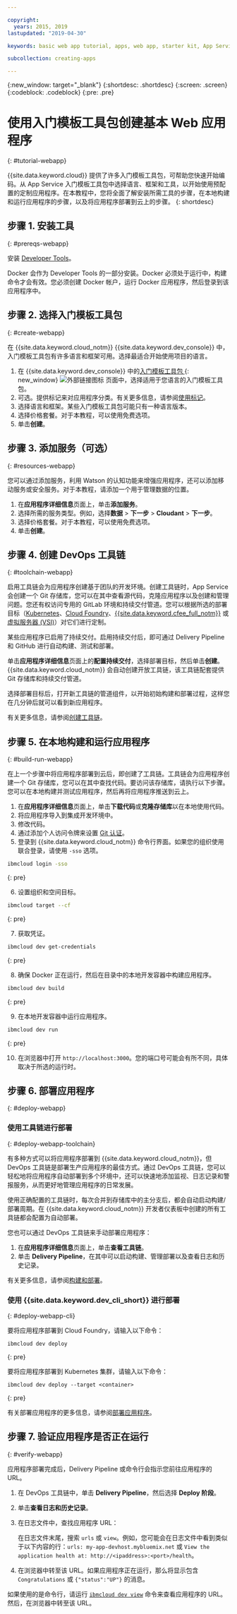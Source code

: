 ```yaml
---

copyright:
  years: 2015, 2019
lastupdated: "2019-04-30"

keywords: basic web app tutorial, apps, web app, starter kit, App Service, developer tools, DevOps toolchain, basic app, create basic web app

subcollection: creating-apps

---
```


{:new_window: target="_blank"}
{:shortdesc: .shortdesc}
{:screen: .screen}
{:codeblock: .codeblock}
{:pre: .pre}

# 使用入门模板工具包创建基本 Web 应用程序
{: #tutorial-webapp}

{{site.data.keyword.cloud}} 提供了许多入门模板工具包，可帮助您快速开始编码。从 App Service 入门模板工具包中选择语言、框架和工具，以开始使用预配置的定制应用程序。在本教程中，您将全面了解安装所需工具的步骤，在本地构建和运行应用程序的步骤，以及将应用程序部署到云上的步骤。
{: shortdesc}

## 步骤 1. 安装工具
{: #prereqs-webapp}

安装 [Developer Tools](/docs/cli?topic=cloud-cli-ibmcloud-cli)。

Docker 会作为 Developer Tools 的一部分安装。Docker 必须处于运行中，构建命令才会有效。您必须创建 Docker 帐户，运行 Docker 应用程序，然后登录到该应用程序中。

## 步骤 2. 选择入门模板工具包
{: #create-webapp}

在 {{site.data.keyword.cloud_notm}} {{site.data.keyword.dev_console}} 中，入门模板工具包有许多语言和框架可用。选择最适合开始使用项目的语言。

1. 在 {{site.data.keyword.dev_console}} 中的[入门模板工具包 ](https://{DomainName}/developer/appservice/starter-kits/){: new_window} ![外部链接图标](../../icons/launch-glyph.svg "外部链接图标") 页面中，选择适用于您语言的入门模板工具包。
2. 可选。提供标记来对应用程序分类。有关更多信息，请参阅[使用标记](/docs/resources?topic=resources-tag)。
3. 选择语言和框架。某些入门模板工具包可能只有一种语言版本。
4. 选择价格套餐。对于本教程，可以使用免费选项。
5. 单击**创建**。

## 步骤 3. 添加服务（可选）
{: #resources-webapp}

您可以通过添加服务，利用 Watson 的认知功能来增强应用程序，还可以添加移动服务或安全服务。对于本教程，请添加一个用于管理数据的位置。

1. 在**应用程序详细信息**页面上，单击**添加服务**。
2. 选择所需的服务类型。例如，选择**数据** > **下一步** > **Cloudant** > **下一步**。
3. 选择价格套餐。对于本教程，可以使用免费选项。
4. 单击**创建**。

## 步骤 4. 创建 DevOps 工具链
{: #toolchain-webapp}

启用工具链会为应用程序创建基于团队的开发环境。创建工具链时，App Service 会创建一个 Git 存储库，您可以在其中查看源代码，克隆应用程序以及创建和管理问题。您还有权访问专用的 GitLab 环境和持续交付管道。您可以根据所选的部署目标（[Kubernetes](/docs/containers?topic=containers-getting-started)、[Cloud Foundry](/docs/cloud-foundry-public?topic=cloud-foundry-public-about-cf)、[{{site.data.keyword.cfee_full_notm}}](/docs/cloud-foundry?topic=cloud-foundry-about) 或[虚拟服务器 (VSI)](/docs/vsi?topic=virtual-servers-getting-started-with-virtual-servers)）对它们进行定制。

某些应用程序已启用了持续交付。启用持续交付后，即可通过 Delivery Pipeline 和 GitHub 进行自动构建、测试和部署。

单击**应用程序详细信息**页面上的**配置持续交付**，选择部署目标，然后单击**创建**。{{site.data.keyword.cloud_notm}} 会自动创建开放工具链，该工具链配套提供 Git 存储库和持续交付管道。

选择部署目标后，打开新工具链的管道组件，以开始初始构建和部署过程，这样您在几分钟后就可以看到新应用程序。

有关更多信息，请参阅[创建工具链](/docs/services/ContinuousDelivery?topic=ContinuousDelivery-toolchains_getting_started)。

## 步骤 5. 在本地构建和运行应用程序
{: #build-run-webapp}

在上一个步骤中将应用程序部署到云后，即创建了工具链。工具链会为应用程序创建一个 Git 存储库，您可以在其中查找代码。要访问该存储库，请执行以下步骤。您可以在本地构建并测试应用程序，然后再将应用程序推送到云上。

1. 在**应用程序详细信息**页面上，单击**下载代码**或**克隆存储库**以在本地使用代码。
2. 将应用程序导入到集成开发环境中。
3. 修改代码。
4. 通过添加个人访问令牌来设置 [Git 认证](/docs/services/ContinuousDelivery?topic=ContinuousDelivery-git_working#git_authentication)。
5. 登录到 {{site.data.keyword.cloud_notm}} 命令行界面。如果您的组织使用联合登录，请使用 `-sso` 选项。

  ```bash
  ibmcloud login -sso
  ```
  {: pre}

6. 设置组织和空间目标。

  ```bash
  ibmcloud target --cf
  ```
  {: pre}

7. 获取凭证。

  ```bash
  ibmcloud dev get-credentials
  ```
  {: pre}

8. 确保 Docker 正在运行，然后在目录中的本地开发容器中构建应用程序。

  ```bash
ibmcloud dev build
```
  {: pre}

9. 在本地开发容器中运行应用程序。

  ```bash
ibmcloud dev run
```
  {: pre}

10. 在浏览器中打开 `http://localhost:3000`。您的端口号可能会有所不同，具体取决于所选的运行时。

## 步骤 6. 部署应用程序
{: #deploy-webapp}

### 使用工具链进行部署
{: #deploy-webapp-toolchain}

有多种方式可以将应用程序部署到 {{site.data.keyword.cloud_notm}}，但 DevOps 工具链是部署生产应用程序的最佳方式。通过 DevOps 工具链，您可以轻松地将应用程序自动部署到多个环境中，还可以快速地添加监视、日志记录和警报服务，从而更好地管理应用程序的日常发展。

使用正确配置的工具链时，每次合并到存储库中的主分支后，都会自动启动构建/部署周期。在 {{site.data.keyword.cloud_notm}} 开发者仪表板中创建的所有工具链都会配置为自动部署。

您也可以通过 DevOps 工具链来手动部署应用程序：

1. 在**应用程序详细信息**页面上，单击**查看工具链**。
2. 单击 **Delivery Pipeline**，在其中可以启动构建、管理部署以及查看日志和历史记录。

有关更多信息，请参阅[构建和部署](/docs/services/ContinuousDelivery?topic=ContinuousDelivery-deliverypipeline_build_deploy)。

### 使用 {{site.data.keyword.dev_cli_short}} 进行部署
{: #deploy-webapp-cli}

要将应用程序部署到 Cloud Foundry，请输入以下命令：
```
ibmcloud dev deploy
```
{: pre}

要将应用程序部署到 Kubernetes 集群，请输入以下命令：
```
ibmcloud dev deploy --target <container>
```
{: pre}

有关部署应用程序的更多信息，请参阅[部署应用程序](/docs/apps?topic=creating-apps-deploying-apps)。

## 步骤 7. 验证应用程序是否正在运行
{: #verify-webapp}

应用程序部署完成后，Delivery Pipeline 或命令行会指示您前往应用程序的 URL。

1. 在 DevOps 工具链中，单击 **Delivery Pipeline**，然后选择 **Deploy 阶段**。
2. 单击**查看日志和历史记录**。
3. 在日志文件中，查找应用程序 URL：

    在日志文件末尾，搜索 `urls` 或 `view`。例如，您可能会在日志文件中看到类似于以下内容的行：`urls: my-app-devhost.mybluemix.net` 或 `View the application health at: http://<ipaddress>:<port>/health`。

4. 在浏览器中转至该 URL。如果应用程序正在运行，那么将显示包含 `Congratulations` 或 `{"status":"UP"}` 的消息。

如果使用的是命令行，请运行 [`ibmcloud dev view`](/docs/cli/idt?topic=cloud-cli-idt-cli#view) 命令来查看应用程序的 URL。然后，在浏览器中转至该 URL。
